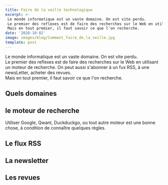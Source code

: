 ```yaml
---
title: Faire de la veille technologique
excerpt: >-
 Le monde informatique est un vaste domaine. On est vite perdu.  
 Le premier des reflexes est de faire des recherches sur le Web en utilisant un moteur de recherche. On peut aussi s'abonner à un fux RSS, à une newsLetter, acheter des revues.  
 Mais en tout premier, il faut savoir ce que l'on recherche.
date: '2020-10-02'
image: images/blog/Comment_faire_de_la_veille.jpg
template: post
---
```

Le monde informatique est un vaste domaine. On est vite perdu.  
Le premier des reflexes est de faire des recherches sur le Web en utilisant un moteur de recherche. On peut aussi s'abonner à un fux RSS, à une newsLetter, acheter des revues.  
Mais en tout premier, il faut savoir ce que l'on recherche.

## Quels domaines

## le moteur de recherche

Utiliser Google, Qwant, Duckduckgo, ou tout autre moteur est une bonne chose, à condition de connaître quelques règles.  

## Le flux RSS

## La newsletter

## Les revues
